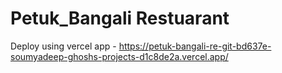 ﻿# Petuk_Bangali Restuarant

Deploy using vercel app -  https://petuk-bangali-re-git-bd637e-soumyadeep-ghoshs-projects-d1c8de2a.vercel.app/
